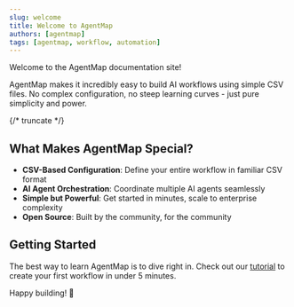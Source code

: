 ```yaml
---
slug: welcome
title: Welcome to AgentMap
authors: [agentmap]
tags: [agentmap, workflow, automation]
---
```


Welcome to the AgentMap documentation site! 

AgentMap makes it incredibly easy to build AI workflows using simple CSV files. No complex configuration, no steep learning curves - just pure simplicity and power.

{/* truncate */}

## What Makes AgentMap Special?

- **CSV-Based Configuration**: Define your entire workflow in familiar CSV format
- **AI Agent Orchestration**: Coordinate multiple AI agents seamlessly
- **Simple but Powerful**: Get started in minutes, scale to enterprise complexity
- **Open Source**: Built by the community, for the community

## Getting Started

The best way to learn AgentMap is to dive right in. Check out our [tutorial](/docs/intro) to create your first workflow in under 5 minutes.

Happy building! 🚀
